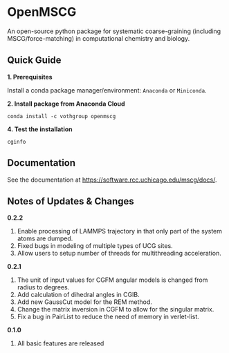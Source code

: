 # OpenMSCG

An open-source python package for systematic coarse-graining (including
MSCG/force-matching) in computational chemistry and biology. 

## Quick Guide

**1. Prerequisites**

Install a conda package manager/environment: `Anaconda` or `Miniconda`.

**2. Install package from Anaconda Cloud**

```
conda install -c vothgroup openmscg
```

**4. Test the installation**

```
cginfo
```

## Documentation

See the documentation at https://software.rcc.uchicago.edu/mscg/docs/.

## Notes of Updates & Changes

**0.2.2**

1. Enable processing of LAMMPS trajectory in that only part of the system atoms are dumped.
2. Fixed bugs in modeling of multiple types of UCG sites.
3. Allow users to setup number of threads for multithreading acceleration.

**0.2.1**

1. The unit of input values for CGFM angular models is changed from radius to degrees.
2. Add calculation of dihedral angles in CGIB.
3. Add new GaussCut model for the REM method.
4. Change the matrix inversion in CGFM to allow for the singular matrix.
5. Fix a bug in PairList to reduce the need of memory in verlet-list.

**0.1.0**

1. All basic features are released
